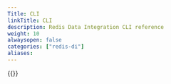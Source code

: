 ```yaml
---
Title: CLI
linkTitle: CLI
description: Redis Data Integration CLI reference
weight: 10
alwaysopen: false
categories: ["redis-di"]
aliases:
---
```


{{<allchildren style="h4" description="true"/>}}
